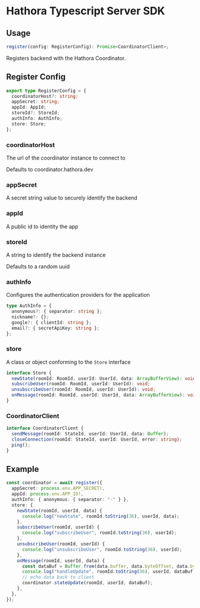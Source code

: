 # Hathora Typescript Server SDK

## Usage

```ts
register(config: RegisterConfig): Promise<CoordinatorClient>;
```

Registers backend with the Hathora Coordinator.

## Register Config

```ts
export type RegisterConfig = {
  coordinatorHost?: string;
  appSecret: string;
  appId: AppId;
  storeId?: StoreId;
  authInfo: AuthInfo;
  store: Store;
};
```

### coordinatorHost

The url of the coordinator instance to connect to

Defaults to coordinator.hathora.dev

### appSecret

A secret string value to securely identify the backend

### appId

A public id to identity the app

### storeId

A string to identify the backend instance

Defaults to a random uuid

### authInfo

Configures the authentication providers for the application

```ts
type AuthInfo = {
  anonymous?: { separator: string };
  nickname?: {};
  google?: { clientId: string };
  email?: { secretApiKey: string };
};
```

### store

A class or object conforming to the `Store` interface

```ts
interface Store {
  newState(roomId: RoomId, userId: UserId, data: ArrayBufferView): void;
  subscribeUser(roomId: RoomId, userId: UserId): void;
  unsubscribeUser(roomId: RoomId, userId: UserId): void;
  onMessage(roomId: RoomId, userId: UserId, data: ArrayBufferView): void;
}
```

### CoordinatorClient

```ts
interface CoordinatorClient {
  sendMessage(roomId: StateId, userId: UserId, data: Buffer);
  closeConnection(roomId: StateId, userId: UserId, error: string);
  ping();
}
```

## Example

```ts
const coordinator = await register({
  appSecret: process.env.APP_SECRET!,
  appId: process.env.APP_ID!,
  authInfo: { anonymous: { separator: "-" } },
  store: {
    newState(roomId, userId, data) {
      console.log("newState", roomId.toString(36), userId, data);
    },
    subscribeUser(roomId, userId) {
      console.log("subscribeUser", roomId.toString(36), userId);
    },
    unsubscribeUser(roomId, userId) {
      console.log("unsubscribeUser", roomId.toString(36), userId);
    },
    onMessage(roomId, userId, data) {
      const dataBuf = Buffer.from(data.buffer, data.byteOffset, data.byteLength);
      console.log("handleUpdate", roomId.toString(36), userId, dataBuf.toString("utf8"));
      // echo data back to client
      coordinator.stateUpdate(roomId, userId, dataBuf);
    },
  },
});
```
